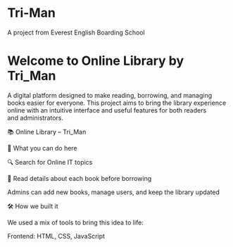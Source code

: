 # Tri-Man
A project from Everest English Boarding School


# Welcome to Online Library by Tri_Man
A digital platform designed to make reading, borrowing, and managing books easier for everyone. This project aims to bring the library experience online with an intuitive interface and useful features for both readers and administrators.

📚 Online Library – Tri_Man

🌟 What you can do here

🔍 Search for Online IT topics

📖 Read details about each book before borrowing

 
 
 Admins can add new books, manage users, and keep the library updated

🛠 How we built it

We used a mix of tools to bring this idea to life:

Frontend: HTML, CSS, JavaScript 
